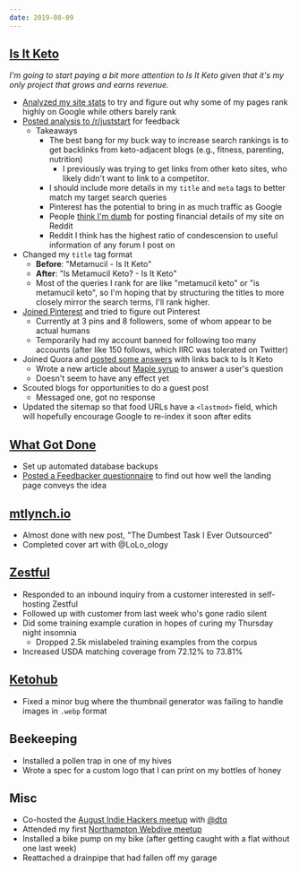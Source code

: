 ```yaml
---
date: 2019-08-09
---
```


## [Is It Keto](https://isitketo.org)

_I'm going to start paying a bit more attention to Is It Keto given that it's my only project that grows and earns revenue._

- [Analyzed my site stats](https://docs.google.com/spreadsheets/d/1srsCDhUn8JOB1Uprz7mykpxAiErL7MpOGFEK-dsE1TQ/edit?usp=sharing) to try and figure out why some of my pages rank highly on Google while others barely rank
- [Posted analysis to /r/juststart](https://www.reddit.com/r/juststart/comments/cmslmx/why_google_likes_some_of_my_articles_and_hates/?st=jz4mfzrw&sh=16799764) for feedback
  - Takeaways
    - The best bang for my buck way to increase search rankings is to get backlinks from keto-adjacent blogs (e.g., fitness, parenting, nutrition)
      - I previously was trying to get links from other keto sites, who likely didn't want to link to a competitor.
    - I should include more details in my `title` and `meta` tags to better match my target search queries
    - Pinterest has the potential to bring in as much traffic as Google
    - People [think I'm dumb](https://www.reddit.com/r/juststart/comments/cmslmx/why_google_likes_some_of_my_articles_and_hates/ew5e320/) for posting financial details of my site on Reddit
    - Reddit I think has the highest ratio of condescension to useful information of any forum I post on
- Changed my `title` tag format
  - **Before**: "Metamucil - Is It Keto"
  - **After**: "Is Metamucil Keto? - Is It Keto"
  - Most of the queries I rank for are like "metamucil keto" or "is metamucil keto", so I'm hoping that by structuring the titles to more closely mirror the search terms, I'll rank higher.
- [Joined Pinterest](https://www.pinterest.com/isitketo/) and tried to figure out Pinterest
  - Currently at 3 pins and 8 followers, some of whom appear to be actual humans
  - Temporarily had my account banned for following too many accounts (after like 150 follows, which IIRC was tolerated on Twitter)
- Joined Quora and [posted some answers](https://www.quora.com/profile/Michael-Lynch-455) with links back to Is It Keto
  - Wrote a new article about [Maple syrup](https://isitketo.org/maple-syrup) to answer a user's question
  - Doesn't seem to have any effect yet
- Scouted blogs for opportunities to do a guest post
  - Messaged one, got no response
- Updated the sitemap so that food URLs have a `<lastmod>` field, which will hopefully encourage Google to re-index it soon after edits

## [What Got Done](https://whatgotdone.com)

- Set up automated database backups
- [Posted a Feedbacker questionnaire](https://twitter.com/deliberatecoder/status/1158818079910088704) to find out how well the landing page conveys the idea

## [mtlynch.io](https://mtlynch.io)

- Almost done with new post, "The Dumbest Task I Ever Outsourced"
- Completed cover art with @LoLo_ology

## [Zestful](https://zestfuldata.com)

- Responded to an inbound inquiry from a customer interested in self-hosting Zestful
- Followed up with customer from last week who's gone radio silent
- Did some training example curation in hopes of curing my Thursday night insomnia
  - Dropped 2.5k mislabeled training examples from the corpus
- Increased USDA matching coverage from 72.12% to 73.81%

## [Ketohub](https://ketohub.io)

- Fixed a minor bug where the thumbnail generator was failing to handle images in `.webp` format

## Beekeeping

- Installed a pollen trap in one of my hives
- Wrote a spec for a custom logo that I can print on my bottles of honey

## Misc

- Co-hosted the [August Indie Hackers meetup](https://twitter.com/deliberatecoder/status/1159620762355011585) with [@dtq](https://whatgotdone.com/dtq)
- Attended my first [Northampton Webdive meetup](https://www.meetup.com/nerdsummit/events/hbzhhqyzlbjb/)
- Installed a bike pump on my bike (after getting caught with a flat without one last week)
- Reattached a drainpipe that had fallen off my garage
